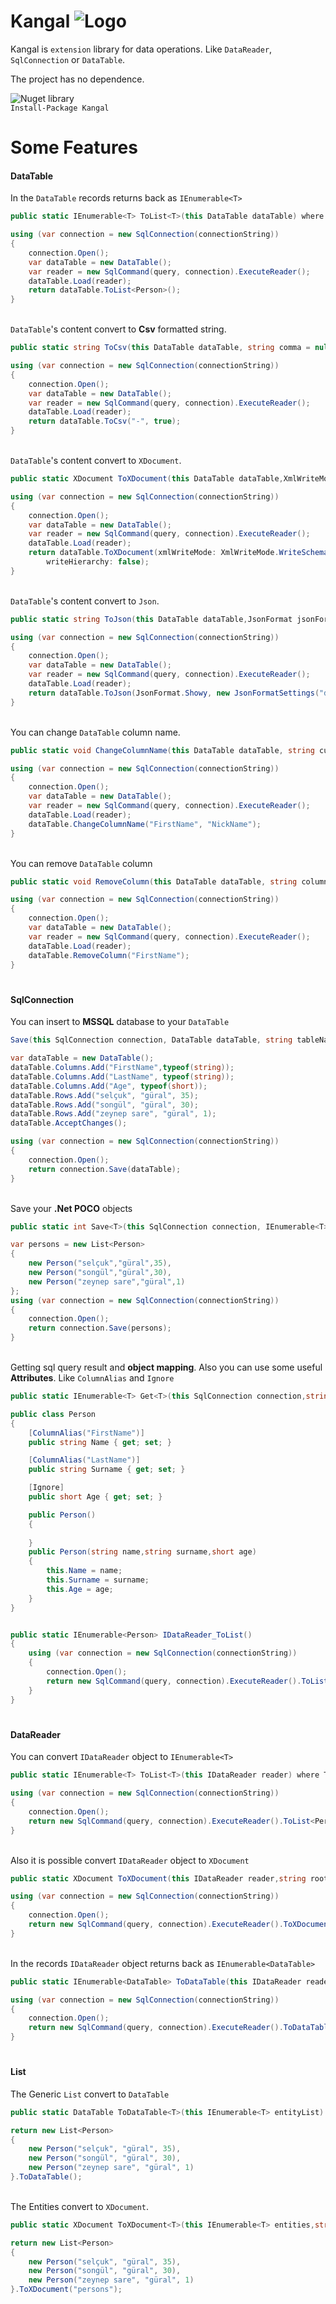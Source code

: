 ﻿# Kangal  ![Logo](https://github.com/selcukgural/Kangal/blob/master/Kangal/images/24x.png)

Kangal is `extension` library for data operations. Like `DataReader`, `SqlConnection` or `DataTable`.

The project has no dependence.

![Nuget library](https://www.nuget.org/packages/Kangal)
<br>`Install-Package Kangal`

# Some Features
#### DataTable
 In the `DataTable` records returns back as `IEnumerable<T>`
```csharp
public static IEnumerable<T> ToList<T>(this DataTable dataTable) where T : new()
```
```csharp
using (var connection = new SqlConnection(connectionString))
{
    connection.Open();
    var dataTable = new DataTable();
    var reader = new SqlCommand(query, connection).ExecuteReader();
    dataTable.Load(reader);
    return dataTable.ToList<Person>();
}
```
<br>`DataTable`'s content convert to **Csv** formatted string.
```csharp
public static string ToCsv(this DataTable dataTable, string comma = null,bool ignoreNull = false)
```
```csharp
using (var connection = new SqlConnection(connectionString))
{
    connection.Open();
    var dataTable = new DataTable();
    var reader = new SqlCommand(query, connection).ExecuteReader();
    dataTable.Load(reader);
    return dataTable.ToCsv("-", true);
}
```
<br>`DataTable`'s content convert to `XDocument`.
```csharp
public static XDocument ToXDocument(this DataTable dataTable,XmlWriteMode xmlWriteMode = XmlWriteMode.IgnoreSchema,string nodeName = null,bool writeHierarchy = true)
```
```csharp
using (var connection = new SqlConnection(connectionString))
{
    connection.Open();
    var dataTable = new DataTable();
    var reader = new SqlCommand(query, connection).ExecuteReader();
    dataTable.Load(reader);
    return dataTable.ToXDocument(xmlWriteMode: XmlWriteMode.WriteSchema, nodeName: "persons",
        writeHierarchy: false);
}
```
<br>`DataTable`'s content convert to `Json`.
```csharp
public static string ToJson(this DataTable dataTable,JsonFormat jsonFormat = JsonFormat.Simple,JsonFormatSettings jsonFormatSettings = null)
```
```csharp
using (var connection = new SqlConnection(connectionString))
{
    connection.Open();
    var dataTable = new DataTable();
    var reader = new SqlCommand(query, connection).ExecuteReader();
    dataTable.Load(reader);
    return dataTable.ToJson(JsonFormat.Showy, new JsonFormatSettings("dd/MM/yyyy", "0:00.0"));
}
```
<br>You can change `DataTable` column name.
```csharp
public static void ChangeColumnName(this DataTable dataTable, string currentColumnName, string newColumnName)
```
```csharp
using (var connection = new SqlConnection(connectionString))
{
    connection.Open();
    var dataTable = new DataTable();
    var reader = new SqlCommand(query, connection).ExecuteReader();
    dataTable.Load(reader);
    dataTable.ChangeColumnName("FirstName", "NickName");
}
```
<br>You can remove `DataTable` column
```csharp
public static void RemoveColumn(this DataTable dataTable, string columnName)
```
```csharp
using (var connection = new SqlConnection(connectionString))
{
    connection.Open();
    var dataTable = new DataTable();
    var reader = new SqlCommand(query, connection).ExecuteReader();
    dataTable.Load(reader);
    dataTable.RemoveColumn("FirstName");
}
```

#
#### SqlConnection


You can insert to **MSSQL** database to your `DataTable`
```csharp
Save(this SqlConnection connection, DataTable dataTable, string tableName,SqlTransaction transaction = null)
```
```csharp
var dataTable = new DataTable();
dataTable.Columns.Add("FirstName",typeof(string));
dataTable.Columns.Add("LastName", typeof(string));
dataTable.Columns.Add("Age", typeof(short));
dataTable.Rows.Add("selçuk", "güral", 35);
dataTable.Rows.Add("songül", "güral", 30);
dataTable.Rows.Add("zeynep sare", "güral", 1);
dataTable.AcceptChanges();

using (var connection = new SqlConnection(connectionString))
{
    connection.Open();
    return connection.Save(dataTable);
}
```
<br>Save your **.Net POCO** objects
``` csharp
public static int Save<T>(this SqlConnection connection, IEnumerable<T> entities, SqlTransaction transaction = null, string tableName = null) where T : class
```
```csharp
var persons = new List<Person>
{
    new Person("selçuk","güral",35),
    new Person("songül","güral",30),
    new Person("zeynep sare","güral",1)
};
using (var connection = new SqlConnection(connectionString))
{
    connection.Open();
    return connection.Save(persons);
}
```
<br>Getting sql query result and **object mapping**. Also you can use some useful **Attributes**. Like `ColumnAlias` and `Ignore`
```csharp
public static IEnumerable<T> Get<T>(this SqlConnection connection,string query) where T : class ,new ()
```
```csharp
public class Person
{
    [ColumnAlias("FirstName")] 
    public string Name { get; set; }

    [ColumnAlias("LastName")]
    public string Surname { get; set; }

    [Ignore]
    public short Age { get; set; }

    public Person()
    {
        
    }
    public Person(string name,string surname,short age)
    {
        this.Name = name;
        this.Surname = surname;
        this.Age = age;
    }
}


public static IEnumerable<Person> IDataReader_ToList()
{
    using (var connection = new SqlConnection(connectionString))
    {
        connection.Open();
        return new SqlCommand(query, connection).ExecuteReader().ToList<Person>();
    }
}
```
#
#### DataReader
You can convert `IDataReader` object to `IEnumerable<T>`
```csharp
public static IEnumerable<T> ToList<T>(this IDataReader reader) where T :class, new()
```
```csharp
using (var connection = new SqlConnection(connectionString))
{
    connection.Open();
    return new SqlCommand(query, connection).ExecuteReader().ToList<Person>();
}
```
<br>Also it is possible convert `IDataReader` object to `XDocument`
```csharp
public static XDocument ToXDocument(this IDataReader reader,string rootName,string nodeName)
```
```csharp
using (var connection = new SqlConnection(connectionString))
{
    connection.Open();
    return new SqlCommand(query, connection).ExecuteReader().ToXDocument("persons", "person");
}
```

<br>In the records `IDataReader` object returns back as `IEnumerable<DataTable>`
```csharp
public static IEnumerable<DataTable> ToDataTable(this IDataReader reader)
```
```csharp
using (var connection = new SqlConnection(connectionString))
{
    connection.Open();
    return new SqlCommand(query, connection).ExecuteReader().ToDataTable();
}
```
#
#### List
The Generic `List` convert to `DataTable`
```csharp
public static DataTable ToDataTable<T>(this IEnumerable<T> entityList) where T : class
```
```csharp
return new List<Person>
{
    new Person("selçuk", "güral", 35),
    new Person("songül", "güral", 30),
    new Person("zeynep sare", "güral", 1)
}.ToDataTable();
```

<br>The Entities convert to `XDocument`.
```csharp
public static XDocument ToXDocument<T>(this IEnumerable<T> entities,string rootName) where T : class
```
```csharp
return new List<Person>
{
    new Person("selçuk", "güral", 35),
    new Person("songül", "güral", 30),
    new Person("zeynep sare", "güral", 1)
}.ToXDocument("persons");
```
